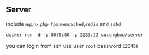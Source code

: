 ## Server


include `nginx`,`php-fpm`,`memcached`,`redis` and `sshd`

`docker run -d -p 8070:80 -p 2233:22 suconghou/server`

you can login from ssh use user `root` password `123456`


